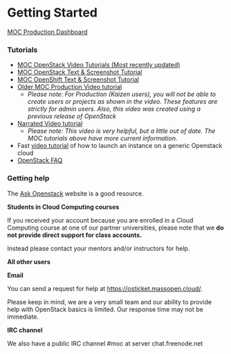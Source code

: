 # Getting Started
[MOC Production Dashboard](http://kaizen.massopen.cloud)

### Tutorials
* [MOC OpenStack Video Tutorials (Most recently updated)](https://www.youtube.com/watch?v=2koTHWe3yzo&list=PLt4NWsdhZYQM4FfliBmzWW_2nm86WIdbt)
* [MOC OpenStack Text & Screenshot Tutorial](../openstack/OpenStack-Tutorial-Index.html)
* [MOC OpenShift Text & Screenshot Tutorial](../openshift/MOC-OpenShift-Text-Screenshot-Tutorial.html)
* [Older MOC Production Video tutorial](http://screencast.com/t/a1mnHDaUK)
   * *Please note: For Production (Kaizen users), you will not be able to create users or projects as shown in the video. These features are strictly for admin users.  Also, this video was created using a previous release of OpenStack* 
* [Narrated Video tutorial](https://youtu.be/9_PbcPV_jEU?t=199)
   * *Please note: This video is very helpful, but a little out of date.  The MOC tutorials above have more current information.*
* Fast [video tutorial](https://www.youtube.com/watch?v=ZjdrVHPjltI) of how to launch an instance on a generic Openstack cloud
* [OpenStack FAQ](../openstack/OpenStack-FAQ.html) 


### Getting help

The [Ask Openstack](https://ask.openstack.org/en/questions/) website is a good resource.

**Students in Cloud Computing courses**

If you received your account because you are enrolled in a Cloud Computing course at one of our partner universities, please note that we **do not provide direct support for class accounts.**

Instead please contact your mentors and/or instructors for help.


**All other users**

**Email**

You can send a request for help at https://osticket.massopen.cloud/.  

Please keep in mind, we are a very small team and our ability to provide help with OpenStack basics is limited.  Our response time may not be immediate.

**IRC channel**

We also have a public IRC channel #moc at server chat.freenode.net 

